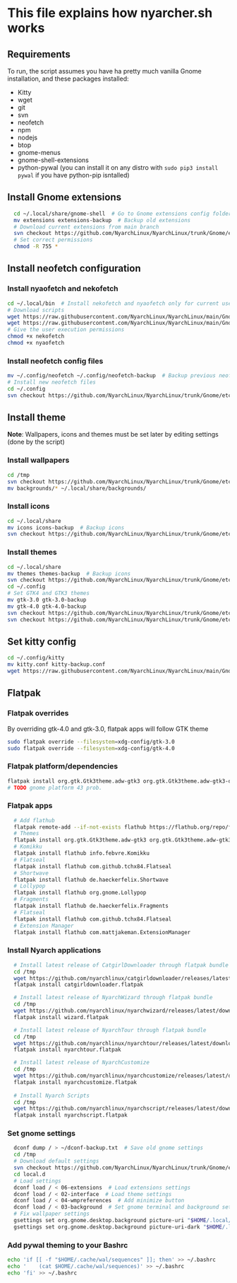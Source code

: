 # This file explains how nyarcher.sh works

## Requirements
To run, the script assumes you have ha pretty much vanilla Gnome installation, and these packages installed:
- Kitty
- wget
- git
- svn
- neofetch
- npm
- nodejs
- btop
- gnome-menus
- gnome-shell-extensions
- python-pywal (you can install it on any distro with `sudo pip3 install pywal` if you have python-pip isntalled)


## Install Gnome extensions
```bash
  cd ~/.local/share/gnome-shell  # Go to Gnome extensions config folder 
  mv extensions extensions-backup  # Backup old extensions 
  # Download current extensions from main branch
  svn checkout https://github.com/NyarchLinux/NyarchLinux/trunk/Gnome/etc/skel/.local/share/gnome-shell/extensions
  # Set correct permissions
  chmod -R 755 *
```
## Install neofetch configuration
### Install nyaofetch and nekofetch
```bash
cd ~/.local/bin  # Install nekofetch and nyaofetch only for current user
# Download scripts
wget https://raw.githubusercontent.com/NyarchLinux/NyarchLinux/main/Gnome/usr/local/bin/nekofetch
wget https://raw.githubusercontent.com/NyarchLinux/NyarchLinux/main/Gnome/usr/local/bin/nyaofetch
# Give the user execution permissions
chmod +x nekofetch
chmod +x nyaofetch
```
### Install neofetch config files
```bash
mv ~/.config/neofetch ~/.config/neofetch-backup  # Backup previous neofetch
# Install new neofetch files
cd ~/.config
svn checkout https://github.com/NyarchLinux/NyarchLinux/trunk/Gnome/etc/skel/.config/neofetch
```
## Install theme
**Note**: Wallpapers, icons and themes must be set later by editing settings (done by the script)
### Install wallpapers
```bash
cd /tmp
svn checkout https://github.com/NyarchLinux/NyarchLinux/trunk/Gnome/etc/skel/.local/share/backgrounds
mv backgrounds/* ~/.local/share/backgrounds/
```
### Install icons
```bash
cd ~/.local/share
mv icons icons-backup  # Backup icons
svn checkout https://github.com/NyarchLinux/NyarchLinux/trunk/Gnome/etc/skel/.local/share/icons
```
### Install themes
```bash
cd ~/.local/share
mv themes themes-backup  # Backup icons
svn checkout https://github.com/NyarchLinux/NyarchLinux/trunk/Gnome/etc/skel/.local/share/themes
cd ~/.config
# Set GTK4 and GTK3 themes
mv gtk-3.0 gtk-3.0-backup
mv gtk-4.0 gtk-4.0-backup
svn checkout https://github.com/NyarchLinux/NyarchLinux/trunk/Gnome/etc/skel/.config/gtk-3.0
svn checkout https://github.com/NyarchLinux/NyarchLinux/trunk/Gnome/etc/skel/.config/gtk-4.0
```
## Set kitty config
```bash
cd ~/.config/kitty
mv kitty.conf kitty-backup.conf
wget https://raw.githubusercontent.com/NyarchLinux/NyarchLinux/main/Gnome/etc/skel/.config/kitty/kitty.conf
```
## Flatpak
### Flatpak overrides
By overriding gtk-4.0 and gtk-3.0, flatpak apps will follow GTK theme
```bash
sudo flatpak override --filesystem=xdg-config/gtk-3.0
sudo flatpak override --filesystem=xdg-config/gtk-4.0
```
### Flatpak platform/dependencies
```bash
flatpak install org.gtk.Gtk3theme.adw-gtk3 org.gtk.Gtk3theme.adw-gtk3-dark
# TODO gnome platform 43 prob.
```
### Flatpak apps
```bash
  # Add flathub
  flatpak remote-add --if-not-exists flathub https://flathub.org/repo/flathub.flatpakrepo
  # Themes
  flatpak install org.gtk.Gtk3theme.adw-gtk3 org.gtk.Gtk3theme.adw-gtk3-dark
  # Komikku
  flatpak install flathub info.febvre.Komikku
  # Flatseal
  flatpak install flathub com.github.tchx84.Flatseal
  # Shortwave
  flatpak install flathub de.haeckerfelix.Shortwave
  # Lollypop
  flatpak install flathub org.gnome.Lollypop
  # Fragments
  flatpak install flathub de.haeckerfelix.Fragments
  # Flatseal
  flatpak install flathub com.github.tchx84.Flatseal
  # Extension Manager
  flatpak install flathub com.mattjakeman.ExtensionManager
```
### Install Nyarch applications
```bash
  # Install latest release of CatgirlDownloader through flatpak bundle
  cd /tmp
  wget https://github.com/nyarchlinux/catgirldownloader/releases/latest/download/catgirldownloader.flatpak 
  flatpak install catgirldownloader.flatpak

  # Install latest release of NyarchWizard through flatpak bundle
  cd /tmp
  wget https://github.com/nyarchlinux/nyarchwizard/releases/latest/download/wizard.flatpak 
  flatpak install wizard.flatpak

  # Install latest release of NyarchTour through flatpak bundle
  cd /tmp
  wget https://github.com/nyarchlinux/nyarchtour/releases/latest/download/nyarchtour.flatpak 
  flatpak install nyarchtour.flatpak

  # Install latest release of NyarchCustomize
  cd /tmp
  wget https://github.com/nyarchlinux/nyarchcustomize/releases/latest/download/nyarchcustomize.flatpak 
  flatpak install nyarchcustomize.flatpak
 
  # Install Nyarch Scripts
  cd /tmp
  wget https://github.com/nyarchlinux/nyarchscript/releases/latest/download/nyarchscript.flatpak
  flatpak install nyarchscript.flatpak
```
### Set gnome settings
```bash
  dconf dump / > ~/dconf-backup.txt  # Save old gnome settings
  cd /tmp
  # Download default settings
  svn checkout https://github.com/NyarchLinux/NyarchLinux/trunk/Gnome/etc/dconf/db/local.d
  cd local.d
  # Load settings
  dconf load / < 06-extensions  # Load extensions settings
  dconf load / < 02-interface  # Load theme settings
  dconf load / < 04-wmpreferences  # Add minimize button
  dconf load / < 03-background  # Set gnome terminal and background settings
  # Fix wallpaper settings
  gsettings set org.gnome.desktop.background picture-uri "$HOME/.local/share/backgrounds/default.png"
  gsettings set org.gnome.desktop.background picture-uri-dark "$HOME/.local/share/backgrounds/default.png"
```
### Add pywal theming to your Bashrc
```bash
echo 'if [[ -f "$HOME/.cache/wal/sequences" ]]; then' >> ~/.bashrc
echo '    (cat $HOME/.cache/wal/sequences)' >> ~/.bashrc
echo 'fi' >> ~/.bashrc
```
